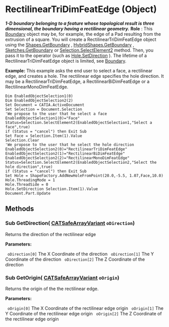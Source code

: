 # RectilinearTriDimFeatEdge (Object)

**_1-D boundary belonging to a feature whose topological result is three dimensional, the boundary having a rectilinear geometry._**
**Role** : This [Boundary](../MecModInterfaces/interface_Boundary_14542.md) object may be, for example, the edge of a Pad resulting from the extrusion of a square. You will create a RectilinearTriDimFeatEdge object using the [Shapes.GetBoundary](../MecModInterfaces/interface_Shapes_8122.htm#GetBoundary) , [HybridShapes.GetBoundary](../MecModInterfaces/interface_HybridShapes_30836.htm#GetBoundary) , [Sketches.GetBoundary](../MecModInterfaces/interface_Sketches_14228.htm#GetBoundary) or [Selection.SelectElement2](../InfInterfaces/interface_Selection_18040.htm#SelectElement2) method. Then, you pass it to the operator (such as [Hole.SetDirection](../PartInterfaces/interface_Hole_3612.htm#SetDirection) ). The lifetime of a RectilinearTriDimFeatEdge object is limited, see [Boundary](../MecModInterfaces/interface_Boundary_14542.md).

**Example:**      This example asks the end user to select a face, a rectilinear edge, and creates a hole. The rectilinear edge specifies the hole direction. It may be a RectilinearTriDimFeatEdge, a RectilinearBiDimFeatEdge or a RectilinearMonoDimFeatEdge.

```VBScript
Dim EnabledObjectSelection1(0)
Dim EnabledObjectSelection2(2)
Set Document = CATIA.ActiveDocument
Set Selection = Document.Selection
'We propose to the user that he select a face
EnabledObjectSelection1(0)="Face"
Status=Selection.SelectElement2(EnabledObjectSelection1,"Select a face",true)
if (Status = "cancel") then Exit Sub
Set Face = Selection.Item(1).Value
Selection.Clear
'We propose to the user that he select the hole direction
EnabledObjectSelection2(0)="RectilinearTriDimFeatEdge"
EnabledObjectSelection2(1)="RectilinearBiDimFeatEdge"
EnabledObjectSelection2(2)="RectilinearMonoDimFeatEdge"
Status=Selection.SelectElement2(EnabledObjectSelection2,"Select the hole direction",true)
if (Status = "cancel") then Exit Sub
Set Hole = ShapeFactory.AddNewHoleFromPoint(20.0,-5.5, 1.07,Face,10.0)
Hole.ThreadingMode = 1
Hole.ThreadSide = 0
Hole.SetDirection Selection.Item(1).Value
Document.Part.Update

```

## Methods

### Sub **GetDirection**( [CATSafeArrayVariant](../System/typedef_CATSafeArrayVariant_73843.md)  `oDirection`)

Returns the direction of the rectilinear edge

**Parameters:**

` oDirection[0]`      The X Coordinate of the direction
` oDirection[1]`      The Y Coordinate of the direction
` oDirection[2]`      The Z Coordinate of the direction

### Sub **GetOrigin**( [CATSafeArrayVariant](../System/typedef_CATSafeArrayVariant_73843.md)  `oOrigin`)

Returns the origin of the the rectilinear edge.

**Parameters:**

` oOrigin[0]`      The X Coordinate of the rectilinear edge origin
` oOrigin[1]`      The Y Coordinate of the rectilinear edge origin
` oOrigin[2]`      The Z Coordinate of the rectilinear edge origin